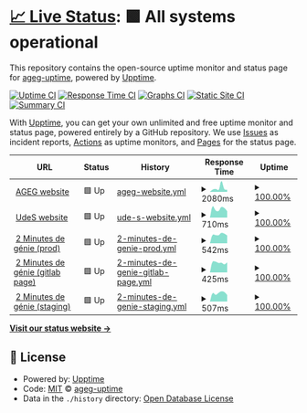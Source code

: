 # [📈 Live Status](https://ageg-uptime.github.io/ageg-uptime.github.io): <!--live status--> **🟩 All systems operational**

This repository contains the open-source uptime monitor and status page for [ageg-uptime](https://ageg-uptime.github.io/ageg-uptime.github.io), powered by [Upptime](https://github.com/upptime/upptime).

[![Uptime CI](https://github.com/ageg-uptime/ageg-uptime.github.io/workflows/Uptime%20CI/badge.svg)](https://github.com/ageg-uptime/ageg-uptime.github.io/actions?query=workflow%3A%22Uptime+CI%22)
[![Response Time CI](https://github.com/ageg-uptime/ageg-uptime.github.io/workflows/Response%20Time%20CI/badge.svg)](https://github.com/ageg-uptime/ageg-uptime.github.io/actions?query=workflow%3A%22Response+Time+CI%22)
[![Graphs CI](https://github.com/ageg-uptime/ageg-uptime.github.io/workflows/Graphs%20CI/badge.svg)](https://github.com/ageg-uptime/ageg-uptime.github.io/actions?query=workflow%3A%22Graphs+CI%22)
[![Static Site CI](https://github.com/ageg-uptime/ageg-uptime.github.io/workflows/Static%20Site%20CI/badge.svg)](https://github.com/ageg-uptime/ageg-uptime.github.io/actions?query=workflow%3A%22Static+Site+CI%22)
[![Summary CI](https://github.com/ageg-uptime/ageg-uptime.github.io/workflows/Summary%20CI/badge.svg)](https://github.com/ageg-uptime/ageg-uptime.github.io/actions?query=workflow%3A%22Summary+CI%22)

With [Upptime](https://upptime.js.org), you can get your own unlimited and free uptime monitor and status page, powered entirely by a GitHub repository. We use [Issues](https://github.com/ageg-uptime/ageg-uptime.github.io/issues) as incident reports, [Actions](https://github.com/ageg-uptime/ageg-uptime.github.io/actions) as uptime monitors, and [Pages](https://ageg-uptime.github.io/ageg-uptime.github.io) for the status page.

<!--start: status pages-->
<!-- This summary is generated by Upptime (https://github.com/upptime/upptime) -->
<!-- Do not edit this manually, your changes will be overwritten -->
<!-- prettier-ignore -->
| URL | Status | History | Response Time | Uptime |
| --- | ------ | ------- | ------------- | ------ |
| <img alt="" src="https://favicons.githubusercontent.com/www.ageg.ca" height="13"> [AGEG website](https://www.ageg.ca/) | 🟩 Up | [ageg-website.yml](https://github.com/ageg-uptime/uptime/commits/HEAD/history/ageg-website.yml) | <details><summary><img alt="Response time graph" src="./graphs/ageg-website/response-time-week.png" height="20"> 2080ms</summary><br><a href="https://ageg-uptime.github.io/ageg-uptime.github.io/history/ageg-website"><img alt="Response time 2080" src="https://img.shields.io/endpoint?url=https%3A%2F%2Fraw.githubusercontent.com%2Fageg-uptime%2Fuptime%2FHEAD%2Fapi%2Fageg-website%2Fresponse-time.json"></a><br><a href="https://ageg-uptime.github.io/ageg-uptime.github.io/history/ageg-website"><img alt="24-hour response time 2080" src="https://img.shields.io/endpoint?url=https%3A%2F%2Fraw.githubusercontent.com%2Fageg-uptime%2Fuptime%2FHEAD%2Fapi%2Fageg-website%2Fresponse-time-day.json"></a><br><a href="https://ageg-uptime.github.io/ageg-uptime.github.io/history/ageg-website"><img alt="7-day response time 2080" src="https://img.shields.io/endpoint?url=https%3A%2F%2Fraw.githubusercontent.com%2Fageg-uptime%2Fuptime%2FHEAD%2Fapi%2Fageg-website%2Fresponse-time-week.json"></a><br><a href="https://ageg-uptime.github.io/ageg-uptime.github.io/history/ageg-website"><img alt="30-day response time 2080" src="https://img.shields.io/endpoint?url=https%3A%2F%2Fraw.githubusercontent.com%2Fageg-uptime%2Fuptime%2FHEAD%2Fapi%2Fageg-website%2Fresponse-time-month.json"></a><br><a href="https://ageg-uptime.github.io/ageg-uptime.github.io/history/ageg-website"><img alt="1-year response time 2080" src="https://img.shields.io/endpoint?url=https%3A%2F%2Fraw.githubusercontent.com%2Fageg-uptime%2Fuptime%2FHEAD%2Fapi%2Fageg-website%2Fresponse-time-year.json"></a></details> | <details><summary><a href="https://ageg-uptime.github.io/ageg-uptime.github.io/history/ageg-website">100.00%</a></summary><a href="https://ageg-uptime.github.io/ageg-uptime.github.io/history/ageg-website"><img alt="All-time uptime 100.00%" src="https://img.shields.io/endpoint?url=https%3A%2F%2Fraw.githubusercontent.com%2Fageg-uptime%2Fuptime%2FHEAD%2Fapi%2Fageg-website%2Fuptime.json"></a><br><a href="https://ageg-uptime.github.io/ageg-uptime.github.io/history/ageg-website"><img alt="24-hour uptime 100.00%" src="https://img.shields.io/endpoint?url=https%3A%2F%2Fraw.githubusercontent.com%2Fageg-uptime%2Fuptime%2FHEAD%2Fapi%2Fageg-website%2Fuptime-day.json"></a><br><a href="https://ageg-uptime.github.io/ageg-uptime.github.io/history/ageg-website"><img alt="7-day uptime 100.00%" src="https://img.shields.io/endpoint?url=https%3A%2F%2Fraw.githubusercontent.com%2Fageg-uptime%2Fuptime%2FHEAD%2Fapi%2Fageg-website%2Fuptime-week.json"></a><br><a href="https://ageg-uptime.github.io/ageg-uptime.github.io/history/ageg-website"><img alt="30-day uptime 100.00%" src="https://img.shields.io/endpoint?url=https%3A%2F%2Fraw.githubusercontent.com%2Fageg-uptime%2Fuptime%2FHEAD%2Fapi%2Fageg-website%2Fuptime-month.json"></a><br><a href="https://ageg-uptime.github.io/ageg-uptime.github.io/history/ageg-website"><img alt="1-year uptime 100.00%" src="https://img.shields.io/endpoint?url=https%3A%2F%2Fraw.githubusercontent.com%2Fageg-uptime%2Fuptime%2FHEAD%2Fapi%2Fageg-website%2Fuptime-year.json"></a></details>
| <img alt="" src="https://favicons.githubusercontent.com/www.usherbrooke.ca" height="13"> [UdeS website](https://www.usherbrooke.ca/) | 🟩 Up | [ude-s-website.yml](https://github.com/ageg-uptime/uptime/commits/HEAD/history/ude-s-website.yml) | <details><summary><img alt="Response time graph" src="./graphs/ude-s-website/response-time-week.png" height="20"> 710ms</summary><br><a href="https://ageg-uptime.github.io/ageg-uptime.github.io/history/ude-s-website"><img alt="Response time 710" src="https://img.shields.io/endpoint?url=https%3A%2F%2Fraw.githubusercontent.com%2Fageg-uptime%2Fuptime%2FHEAD%2Fapi%2Fude-s-website%2Fresponse-time.json"></a><br><a href="https://ageg-uptime.github.io/ageg-uptime.github.io/history/ude-s-website"><img alt="24-hour response time 710" src="https://img.shields.io/endpoint?url=https%3A%2F%2Fraw.githubusercontent.com%2Fageg-uptime%2Fuptime%2FHEAD%2Fapi%2Fude-s-website%2Fresponse-time-day.json"></a><br><a href="https://ageg-uptime.github.io/ageg-uptime.github.io/history/ude-s-website"><img alt="7-day response time 710" src="https://img.shields.io/endpoint?url=https%3A%2F%2Fraw.githubusercontent.com%2Fageg-uptime%2Fuptime%2FHEAD%2Fapi%2Fude-s-website%2Fresponse-time-week.json"></a><br><a href="https://ageg-uptime.github.io/ageg-uptime.github.io/history/ude-s-website"><img alt="30-day response time 710" src="https://img.shields.io/endpoint?url=https%3A%2F%2Fraw.githubusercontent.com%2Fageg-uptime%2Fuptime%2FHEAD%2Fapi%2Fude-s-website%2Fresponse-time-month.json"></a><br><a href="https://ageg-uptime.github.io/ageg-uptime.github.io/history/ude-s-website"><img alt="1-year response time 710" src="https://img.shields.io/endpoint?url=https%3A%2F%2Fraw.githubusercontent.com%2Fageg-uptime%2Fuptime%2FHEAD%2Fapi%2Fude-s-website%2Fresponse-time-year.json"></a></details> | <details><summary><a href="https://ageg-uptime.github.io/ageg-uptime.github.io/history/ude-s-website">100.00%</a></summary><a href="https://ageg-uptime.github.io/ageg-uptime.github.io/history/ude-s-website"><img alt="All-time uptime 100.00%" src="https://img.shields.io/endpoint?url=https%3A%2F%2Fraw.githubusercontent.com%2Fageg-uptime%2Fuptime%2FHEAD%2Fapi%2Fude-s-website%2Fuptime.json"></a><br><a href="https://ageg-uptime.github.io/ageg-uptime.github.io/history/ude-s-website"><img alt="24-hour uptime 100.00%" src="https://img.shields.io/endpoint?url=https%3A%2F%2Fraw.githubusercontent.com%2Fageg-uptime%2Fuptime%2FHEAD%2Fapi%2Fude-s-website%2Fuptime-day.json"></a><br><a href="https://ageg-uptime.github.io/ageg-uptime.github.io/history/ude-s-website"><img alt="7-day uptime 100.00%" src="https://img.shields.io/endpoint?url=https%3A%2F%2Fraw.githubusercontent.com%2Fageg-uptime%2Fuptime%2FHEAD%2Fapi%2Fude-s-website%2Fuptime-week.json"></a><br><a href="https://ageg-uptime.github.io/ageg-uptime.github.io/history/ude-s-website"><img alt="30-day uptime 100.00%" src="https://img.shields.io/endpoint?url=https%3A%2F%2Fraw.githubusercontent.com%2Fageg-uptime%2Fuptime%2FHEAD%2Fapi%2Fude-s-website%2Fuptime-month.json"></a><br><a href="https://ageg-uptime.github.io/ageg-uptime.github.io/history/ude-s-website"><img alt="1-year uptime 100.00%" src="https://img.shields.io/endpoint?url=https%3A%2F%2Fraw.githubusercontent.com%2Fageg-uptime%2Fuptime%2FHEAD%2Fapi%2Fude-s-website%2Fuptime-year.json"></a></details>
| <img alt="" src="https://favicons.githubusercontent.com/2mdg.ageg.ca" height="13"> [2 Minutes de génie (prod)](https://2mdg.ageg.ca/) | 🟩 Up | [2-minutes-de-genie-prod.yml](https://github.com/ageg-uptime/uptime/commits/HEAD/history/2-minutes-de-genie-prod.yml) | <details><summary><img alt="Response time graph" src="./graphs/2-minutes-de-genie-prod/response-time-week.png" height="20"> 542ms</summary><br><a href="https://ageg-uptime.github.io/ageg-uptime.github.io/history/2-minutes-de-genie-prod"><img alt="Response time 542" src="https://img.shields.io/endpoint?url=https%3A%2F%2Fraw.githubusercontent.com%2Fageg-uptime%2Fuptime%2FHEAD%2Fapi%2F2-minutes-de-genie-prod%2Fresponse-time.json"></a><br><a href="https://ageg-uptime.github.io/ageg-uptime.github.io/history/2-minutes-de-genie-prod"><img alt="24-hour response time 542" src="https://img.shields.io/endpoint?url=https%3A%2F%2Fraw.githubusercontent.com%2Fageg-uptime%2Fuptime%2FHEAD%2Fapi%2F2-minutes-de-genie-prod%2Fresponse-time-day.json"></a><br><a href="https://ageg-uptime.github.io/ageg-uptime.github.io/history/2-minutes-de-genie-prod"><img alt="7-day response time 542" src="https://img.shields.io/endpoint?url=https%3A%2F%2Fraw.githubusercontent.com%2Fageg-uptime%2Fuptime%2FHEAD%2Fapi%2F2-minutes-de-genie-prod%2Fresponse-time-week.json"></a><br><a href="https://ageg-uptime.github.io/ageg-uptime.github.io/history/2-minutes-de-genie-prod"><img alt="30-day response time 542" src="https://img.shields.io/endpoint?url=https%3A%2F%2Fraw.githubusercontent.com%2Fageg-uptime%2Fuptime%2FHEAD%2Fapi%2F2-minutes-de-genie-prod%2Fresponse-time-month.json"></a><br><a href="https://ageg-uptime.github.io/ageg-uptime.github.io/history/2-minutes-de-genie-prod"><img alt="1-year response time 542" src="https://img.shields.io/endpoint?url=https%3A%2F%2Fraw.githubusercontent.com%2Fageg-uptime%2Fuptime%2FHEAD%2Fapi%2F2-minutes-de-genie-prod%2Fresponse-time-year.json"></a></details> | <details><summary><a href="https://ageg-uptime.github.io/ageg-uptime.github.io/history/2-minutes-de-genie-prod">100.00%</a></summary><a href="https://ageg-uptime.github.io/ageg-uptime.github.io/history/2-minutes-de-genie-prod"><img alt="All-time uptime 100.00%" src="https://img.shields.io/endpoint?url=https%3A%2F%2Fraw.githubusercontent.com%2Fageg-uptime%2Fuptime%2FHEAD%2Fapi%2F2-minutes-de-genie-prod%2Fuptime.json"></a><br><a href="https://ageg-uptime.github.io/ageg-uptime.github.io/history/2-minutes-de-genie-prod"><img alt="24-hour uptime 100.00%" src="https://img.shields.io/endpoint?url=https%3A%2F%2Fraw.githubusercontent.com%2Fageg-uptime%2Fuptime%2FHEAD%2Fapi%2F2-minutes-de-genie-prod%2Fuptime-day.json"></a><br><a href="https://ageg-uptime.github.io/ageg-uptime.github.io/history/2-minutes-de-genie-prod"><img alt="7-day uptime 100.00%" src="https://img.shields.io/endpoint?url=https%3A%2F%2Fraw.githubusercontent.com%2Fageg-uptime%2Fuptime%2FHEAD%2Fapi%2F2-minutes-de-genie-prod%2Fuptime-week.json"></a><br><a href="https://ageg-uptime.github.io/ageg-uptime.github.io/history/2-minutes-de-genie-prod"><img alt="30-day uptime 100.00%" src="https://img.shields.io/endpoint?url=https%3A%2F%2Fraw.githubusercontent.com%2Fageg-uptime%2Fuptime%2FHEAD%2Fapi%2F2-minutes-de-genie-prod%2Fuptime-month.json"></a><br><a href="https://ageg-uptime.github.io/ageg-uptime.github.io/history/2-minutes-de-genie-prod"><img alt="1-year uptime 100.00%" src="https://img.shields.io/endpoint?url=https%3A%2F%2Fraw.githubusercontent.com%2Fageg-uptime%2Fuptime%2FHEAD%2Fapi%2F2-minutes-de-genie-prod%2Fuptime-year.json"></a></details>
| <img alt="" src="https://favicons.githubusercontent.com/2mdg.gitlab.io" height="13"> [2 Minutes de génie (gitlab page)](https://2mdg.gitlab.io/) | 🟩 Up | [2-minutes-de-genie-gitlab-page.yml](https://github.com/ageg-uptime/uptime/commits/HEAD/history/2-minutes-de-genie-gitlab-page.yml) | <details><summary><img alt="Response time graph" src="./graphs/2-minutes-de-genie-gitlab-page/response-time-week.png" height="20"> 425ms</summary><br><a href="https://ageg-uptime.github.io/ageg-uptime.github.io/history/2-minutes-de-genie-gitlab-page"><img alt="Response time 425" src="https://img.shields.io/endpoint?url=https%3A%2F%2Fraw.githubusercontent.com%2Fageg-uptime%2Fuptime%2FHEAD%2Fapi%2F2-minutes-de-genie-gitlab-page%2Fresponse-time.json"></a><br><a href="https://ageg-uptime.github.io/ageg-uptime.github.io/history/2-minutes-de-genie-gitlab-page"><img alt="24-hour response time 425" src="https://img.shields.io/endpoint?url=https%3A%2F%2Fraw.githubusercontent.com%2Fageg-uptime%2Fuptime%2FHEAD%2Fapi%2F2-minutes-de-genie-gitlab-page%2Fresponse-time-day.json"></a><br><a href="https://ageg-uptime.github.io/ageg-uptime.github.io/history/2-minutes-de-genie-gitlab-page"><img alt="7-day response time 425" src="https://img.shields.io/endpoint?url=https%3A%2F%2Fraw.githubusercontent.com%2Fageg-uptime%2Fuptime%2FHEAD%2Fapi%2F2-minutes-de-genie-gitlab-page%2Fresponse-time-week.json"></a><br><a href="https://ageg-uptime.github.io/ageg-uptime.github.io/history/2-minutes-de-genie-gitlab-page"><img alt="30-day response time 425" src="https://img.shields.io/endpoint?url=https%3A%2F%2Fraw.githubusercontent.com%2Fageg-uptime%2Fuptime%2FHEAD%2Fapi%2F2-minutes-de-genie-gitlab-page%2Fresponse-time-month.json"></a><br><a href="https://ageg-uptime.github.io/ageg-uptime.github.io/history/2-minutes-de-genie-gitlab-page"><img alt="1-year response time 425" src="https://img.shields.io/endpoint?url=https%3A%2F%2Fraw.githubusercontent.com%2Fageg-uptime%2Fuptime%2FHEAD%2Fapi%2F2-minutes-de-genie-gitlab-page%2Fresponse-time-year.json"></a></details> | <details><summary><a href="https://ageg-uptime.github.io/ageg-uptime.github.io/history/2-minutes-de-genie-gitlab-page">100.00%</a></summary><a href="https://ageg-uptime.github.io/ageg-uptime.github.io/history/2-minutes-de-genie-gitlab-page"><img alt="All-time uptime 100.00%" src="https://img.shields.io/endpoint?url=https%3A%2F%2Fraw.githubusercontent.com%2Fageg-uptime%2Fuptime%2FHEAD%2Fapi%2F2-minutes-de-genie-gitlab-page%2Fuptime.json"></a><br><a href="https://ageg-uptime.github.io/ageg-uptime.github.io/history/2-minutes-de-genie-gitlab-page"><img alt="24-hour uptime 100.00%" src="https://img.shields.io/endpoint?url=https%3A%2F%2Fraw.githubusercontent.com%2Fageg-uptime%2Fuptime%2FHEAD%2Fapi%2F2-minutes-de-genie-gitlab-page%2Fuptime-day.json"></a><br><a href="https://ageg-uptime.github.io/ageg-uptime.github.io/history/2-minutes-de-genie-gitlab-page"><img alt="7-day uptime 100.00%" src="https://img.shields.io/endpoint?url=https%3A%2F%2Fraw.githubusercontent.com%2Fageg-uptime%2Fuptime%2FHEAD%2Fapi%2F2-minutes-de-genie-gitlab-page%2Fuptime-week.json"></a><br><a href="https://ageg-uptime.github.io/ageg-uptime.github.io/history/2-minutes-de-genie-gitlab-page"><img alt="30-day uptime 100.00%" src="https://img.shields.io/endpoint?url=https%3A%2F%2Fraw.githubusercontent.com%2Fageg-uptime%2Fuptime%2FHEAD%2Fapi%2F2-minutes-de-genie-gitlab-page%2Fuptime-month.json"></a><br><a href="https://ageg-uptime.github.io/ageg-uptime.github.io/history/2-minutes-de-genie-gitlab-page"><img alt="1-year uptime 100.00%" src="https://img.shields.io/endpoint?url=https%3A%2F%2Fraw.githubusercontent.com%2Fageg-uptime%2Fuptime%2FHEAD%2Fapi%2F2-minutes-de-genie-gitlab-page%2Fuptime-year.json"></a></details>
| <img alt="" src="https://favicons.githubusercontent.com/2mdgstaging.gitlab.io" height="13"> [2 Minutes de génie (staging)](https://2mdgstaging.gitlab.io/) | 🟩 Up | [2-minutes-de-genie-staging.yml](https://github.com/ageg-uptime/uptime/commits/HEAD/history/2-minutes-de-genie-staging.yml) | <details><summary><img alt="Response time graph" src="./graphs/2-minutes-de-genie-staging/response-time-week.png" height="20"> 507ms</summary><br><a href="https://ageg-uptime.github.io/ageg-uptime.github.io/history/2-minutes-de-genie-staging"><img alt="Response time 507" src="https://img.shields.io/endpoint?url=https%3A%2F%2Fraw.githubusercontent.com%2Fageg-uptime%2Fuptime%2FHEAD%2Fapi%2F2-minutes-de-genie-staging%2Fresponse-time.json"></a><br><a href="https://ageg-uptime.github.io/ageg-uptime.github.io/history/2-minutes-de-genie-staging"><img alt="24-hour response time 507" src="https://img.shields.io/endpoint?url=https%3A%2F%2Fraw.githubusercontent.com%2Fageg-uptime%2Fuptime%2FHEAD%2Fapi%2F2-minutes-de-genie-staging%2Fresponse-time-day.json"></a><br><a href="https://ageg-uptime.github.io/ageg-uptime.github.io/history/2-minutes-de-genie-staging"><img alt="7-day response time 507" src="https://img.shields.io/endpoint?url=https%3A%2F%2Fraw.githubusercontent.com%2Fageg-uptime%2Fuptime%2FHEAD%2Fapi%2F2-minutes-de-genie-staging%2Fresponse-time-week.json"></a><br><a href="https://ageg-uptime.github.io/ageg-uptime.github.io/history/2-minutes-de-genie-staging"><img alt="30-day response time 507" src="https://img.shields.io/endpoint?url=https%3A%2F%2Fraw.githubusercontent.com%2Fageg-uptime%2Fuptime%2FHEAD%2Fapi%2F2-minutes-de-genie-staging%2Fresponse-time-month.json"></a><br><a href="https://ageg-uptime.github.io/ageg-uptime.github.io/history/2-minutes-de-genie-staging"><img alt="1-year response time 507" src="https://img.shields.io/endpoint?url=https%3A%2F%2Fraw.githubusercontent.com%2Fageg-uptime%2Fuptime%2FHEAD%2Fapi%2F2-minutes-de-genie-staging%2Fresponse-time-year.json"></a></details> | <details><summary><a href="https://ageg-uptime.github.io/ageg-uptime.github.io/history/2-minutes-de-genie-staging">100.00%</a></summary><a href="https://ageg-uptime.github.io/ageg-uptime.github.io/history/2-minutes-de-genie-staging"><img alt="All-time uptime 100.00%" src="https://img.shields.io/endpoint?url=https%3A%2F%2Fraw.githubusercontent.com%2Fageg-uptime%2Fuptime%2FHEAD%2Fapi%2F2-minutes-de-genie-staging%2Fuptime.json"></a><br><a href="https://ageg-uptime.github.io/ageg-uptime.github.io/history/2-minutes-de-genie-staging"><img alt="24-hour uptime 100.00%" src="https://img.shields.io/endpoint?url=https%3A%2F%2Fraw.githubusercontent.com%2Fageg-uptime%2Fuptime%2FHEAD%2Fapi%2F2-minutes-de-genie-staging%2Fuptime-day.json"></a><br><a href="https://ageg-uptime.github.io/ageg-uptime.github.io/history/2-minutes-de-genie-staging"><img alt="7-day uptime 100.00%" src="https://img.shields.io/endpoint?url=https%3A%2F%2Fraw.githubusercontent.com%2Fageg-uptime%2Fuptime%2FHEAD%2Fapi%2F2-minutes-de-genie-staging%2Fuptime-week.json"></a><br><a href="https://ageg-uptime.github.io/ageg-uptime.github.io/history/2-minutes-de-genie-staging"><img alt="30-day uptime 100.00%" src="https://img.shields.io/endpoint?url=https%3A%2F%2Fraw.githubusercontent.com%2Fageg-uptime%2Fuptime%2FHEAD%2Fapi%2F2-minutes-de-genie-staging%2Fuptime-month.json"></a><br><a href="https://ageg-uptime.github.io/ageg-uptime.github.io/history/2-minutes-de-genie-staging"><img alt="1-year uptime 100.00%" src="https://img.shields.io/endpoint?url=https%3A%2F%2Fraw.githubusercontent.com%2Fageg-uptime%2Fuptime%2FHEAD%2Fapi%2F2-minutes-de-genie-staging%2Fuptime-year.json"></a></details>

<!--end: status pages-->

[**Visit our status website →**](https://ageg-uptime.github.io/ageg-uptime.github.io)

## 📄 License

- Powered by: [Upptime](https://github.com/upptime/upptime)
- Code: [MIT](./LICENSE) © [ageg-uptime](https://ageg-uptime.github.io/ageg-uptime.github.io)
- Data in the `./history` directory: [Open Database License](https://opendatacommons.org/licenses/odbl/1-0/)
